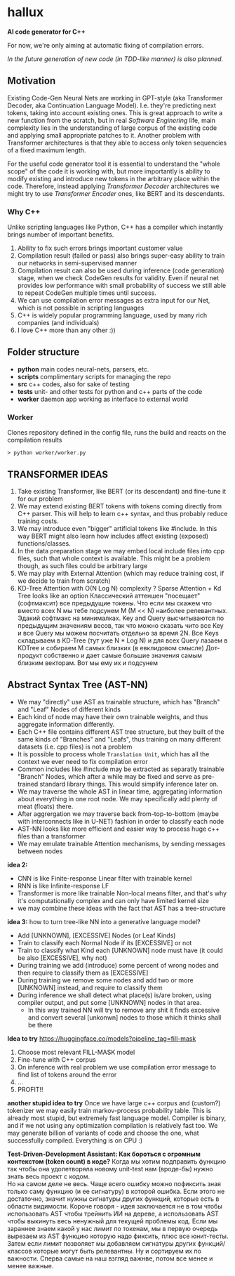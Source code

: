 # hallux
**AI code generator for C++**

For now, we're only aiming at automatic fixing of compilation errors.

*In the future generation of new code (in TDD-like manner) is also planned.*

## Motivation
Existing Code-Gen Neural Nets are working in GPT-style (aka Transformer Decoder, aka Continuation Language Model). I.e. they're predicting next tokens, taking into account existing ones.
This is great approach to write a new function from the scratch, but in real *Software Enginering* life, main complexity lies in the understanding of large corpus of the existing code and applying small appropriate patches to it.
Another problem with Transformer architectures is that they able to access only token sequencies of a fixed maximum length.

For the useful code generator tool it is essential to understand the "whole scope" of the code it is working with, but more importantly is ability to modify existing and introduce new tokens in the arbitrary place within the code.
Therefore, instead applying *Transformer Decoder* architectures we might try to use *Transformer Encoder* ones, like BERT and its descendants. 

### Why C++
Unlike scripting languages like Python, C++ has a compiler which instantly brings number of important benefits.

1. Ability to fix such errors brings important customer value
2. Compilation result (failed or pass) also brings super-easy ability to train our networks in semi-supervised manner
3. Compilation result can also be used during inference (code generation) stage, when we check CodeGen results for validity. Even if neural net provides low performance with small probability of success we still able to repeat CodeGen multiple times until success. 
4. We can use compilation error messages as extra input for our Net, which is not possible in scripting languages 
5. C++ is widely popular programming language, used by many rich companies (and individuals)
6. I love C++ more than any other :)) 

## Folder structure

* **python** main codes neural-nets, parsers, etc. 
* **scripts** complimentary scripts for managing the repo
* **src** c++ codes, also for sake of testing
* **tests** unit- and other tests for python and c++ parts of the code
* **worker** daemon app working as interface to external world 

### Worker

Clones repository defined in the config file, runs the build and reacts on the compilation results

`> python worker/worker.py`

## TRANSFORMER IDEAS

1. Take existing Transformer, like BERT (or its descendant) and fine-tune it for our problem
2. We may extend existing BERT tokens with tokens coming directly from C++ parser. This will help to learn c++ syntax, and thus probably reduce training costs. 
3. We may introduce even "bigger" artificial tokens like #include<some-standard-library>. In this way BERT might also learn how includes affect existing (exposed) functions/classes. 
4. In the data preparation stage we may embed local include files into cpp files, such that whole context is available. This might be a problem though, as such files could be arbitrary large 
5. We may play with External Attention (which may reduce training cost, if we decide to train from scratch)
6. KD-Tree Attention with O(N Log N) complexity ? Sparse Attention + Kd Tree looks like an option
   Классический аттеншен "посещает" (софтмаксит) все предыдущие токены. Что если мы скажем что вместо всех N мы тебе подсунем M (M << N) наиболее релевантных. Эдакий софтмакс на минималках. Key and Query высчитываются по предыдущим значениям весов, так что можно сказать чито все Key и все Query мы можем посчитать отдельно за время 2N. Все Keys складываем в KD-Tree (тут уже N * Log N)  и для всех Query лазаем в KDTree и собираем M самых близких (в евклидовом смысле)
   Дот-продукт собственно и дает самые большие значения самым близким векторам. Вот мы ему их и подсунем

## Abstract Syntax Tree (AST-NN)
* We may "directly" use AST as trainable structure, which has "Branch" and "Leaf" Nodes of different kinds
* Each kind of node may have their own trainable weights, and thus aggregate information differently.
* Each C++ file contains different AST tree structure, but they built of the same kinds of "Branches" and "Leafs", thus training on many different datasets (i.e. cpp files) is not a problem
* It is possible to process whole `Translation Unit`, which has all the context we ever need to fix compilation error  
* Common includes like #include<string> may be extracted as separatly trainable "Branch" Nodes, which after a while may be fixed and serve as pre-trained standard library things. This would simplify inference later on.
* We may traverse the whole AST in linear time, aggregating information about everything in one root node. We may specifically add plenty of meat (floats) there. 
* After aggrergation we may traverse back from-top-to-bottom (maybe with interconnects like in U-NET) fashion in order to classify each node 
* AST-NN looks like more efficient and easier way to process huge c++ files than a transformer
* We may emulate trainable Attention mechanisms, by sending messages between nodes

**idea 2:**
- CNN is like Finite-response Linear filter with trainable kernel
- RNN is like Infinite-response LF 
- Transformer is more like trainable Non-local means filter, and that's why it's computationally complex and can only have limited kernel size
- we may combine these ideas with the fact that AST has a tree-structure

**idea 3:**
how to turn tree-like NN into a generative language model?
- Add [UNKNOWN], [EXCESSIVE] Nodes (or Leaf Kinds)
- Train to classify each Normal Node if its [EXCESSIVE] or not
- Train to classify what Kind each [UNKNOWN] node must have (it could be also [EXCESSIVE], why not)
- During training we add (introduce) some percent of wrong nodes and then require to classify them as [EXCESSIVE]  
- During training we remove some nodes and add two or more [UNKNOWN] instead, and require to classify them
- During inference we shall detect what place(s) is/are broken, using compiler output, and put some [UNKNOWN] nodes in that area. 
  - In this way trained NN will try to remove any shit it finds excessive and convert several [unkonwn] nodes to those which it thinks shall be there
  
**Idea to try**
https://huggingface.co/models?pipeline_tag=fill-mask
1. Choose most relevant FILL-MASK model
2. Fine-tune with C++ corpus
3. On inference with real problem we use compilation error message to find list of tokens around the error
4. ...
5. PROFIT!!  

**another stupid idea to try**
Once we have large c++ corpus and (custom?) tokenizer we may easily train markov-process probability table.
This is already most stupid, but extremely fast language model. Compiler is binary, and if we not using any optimization compilation is relatively fast too. We may generate billion of variants of code and choose the one, what successfully compiled. Everything is on CPU :)

**Test-Driven-Development Assistant: Как бороться с огромным контекстом (token count) в коде?**
Когда мы хотим подправить функцию так чтобы она удолетворяла новому unit-test нам (вроде-бы) нужно знать весь проект с кодом.   
Но на самом деле не весь. Чаще всего ошибку можно пофиксить зная только саму функцию (и ее сигнатуру) в которой ошибка.
Если этого не достаточно, значит нужны сигнатуры других функций, которые есть в области видимости.
Короче говоря - идея заключается не в том чтобы использовать AST чтобы трейнить ИИ на дереве, а использовать AST чтобы выкинуть весь ненужный для текущей проблемы код.
Если мы зараннее знаем какой у нас лимит по токенам, мы в первую очередь вырезаем из AST функцию которую надо фиксить, плюс все юнит-тесты.
Затем если лимит позволяет мы добавляем сигнатуры других функций/классов которые могут быть релевантны. Ну и сортируем их по важности. Сперва самые на наш взгляд важнве, потом все менее и менее важные.  





  
  
  
